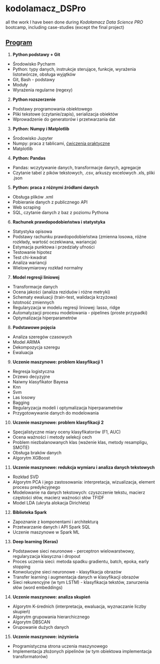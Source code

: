# kodolamacz_DSPro
all the work I have been done during _Kodołamacz Data Science PRO_ bootcamp, including case-studies (except the final project)

## [Program](https://datasciencepro.kodolamacz.pl/?_gl=1*1cmzb2x*_ga*NzExNzQ1MTc5LjE2NzQ5NzkxMTM.*_ga_L4TZ9764GC*MTY5MjUyMTM4NC42NC4wLjE2OTI1MjEzODQuNjAuMC4w)
1. **Python podstawy + Git**

- Środowisko Pycharm
- Python: typy danych, instrukcje sterujące, funkcje, wyrażenia listotwórcze, obsługa wyjątków
- Git, Bash - podstawy
- Moduły
- Wyrażenia regularne (regexy)


2. **Python rozszerzenie**
- Podstawy programowania obiektowego
- Pliki tekstowe (czytanie/zapis), serializacja obiektów
- Wprowadzenie do generatorów i przetwarzania dat

3. **Python: Numpy i Matplotlib**
- Środowisko Jupyter
- Numpy: praca z tablicami, [ćwiczenia praktyczne](./zjazd_3_numpy/zombie)
- Matplotlib

4. **Python: Pandas**
- Pandas: wczytywanie danych, transformacje danych, agregacje
- Czytanie tabel z pików tekstowych, .csv, arkuszy excelowych .xls, pliki .json

5. **Python: praca z różnymi źródłami danych**
- Obsługa plików .xml
- Pobieranie danych z publicznego API
- Web scraping
- SQL, czytanie danych z baz z poziomu Pythona

6. **Rachunek prawdopodobieństwa i statystyka**
- Statystyka opisowa
- Podstawy rachunku prawdopodobieństwa (zmienna losowa, różne rozkłady, wartość oczekiwana, wariancja)
- Estymacja punktowa i przedziały ufności
- Testowanie hipotez
- Test chi-kwadrat
- Analiza wariancji
- Wielowymiarowy rozkład normalny

7. **Model regresji liniowej**
- Transformacje danych
- Ocena jakości (analiza reziduów i różne metryki)
- Schematy ewaluacji (train-test, walidacja krzyżowa)
- Istotność zmiennych
- Regularyzacja w modelu regresji liniowej: lasso, ridge
- Automatyzacji procesu modelowania - pipelines (proste przypadki)
- Optymalizacja hiperparametrów

8. **Podstawowe pojęcia**
- Analiza szeregów czasowych
- Model ARIMA
- Dekompozycja szeregu
- Ewaluacja

9. **Uczenie maszynowe: problem klasyfikacji 1**
- Regresja logistyczna
- Drzewo decyzyjne
- Naiwny klasyfikator Bayesa
- Knn
- Svm
- Las losowy
- Bagging
- Regularyzacja modeli i optymalizacja hiperparametrów
- Przygotowywanie danych do modelowania

10. **Uczenie maszynowe: problem klasyfikacji 2**
- Specjalistyczne miary oceny klasyfikatorów (F1, AUC)
- Ocena ważności i metody selekcji cech
- Problem niezbalanowanych klas (ważenie klas, metody resampligu, SMOTE)
- Obsługa braków danych
- Algorytm XGBoost

11. **Uczenie maszynowe: redukcja wymiaru i analiza danych tekstowych**
- Rozkład SVD
- Algorytm PCA i jego zastosowania: interpretacja, wizualizacja, element procesu predykcyjnego
- Modelowanie na danych tekstowych: czyszczenie tekstu, macierz częstości słów, macierz ważności słów TFIDF
- Model LDA (ukryta alokacja Dirichleta)

12. **Biblioteka Spark**
- Zapoznanie z komponentami i architekturą
- Przetwarzanie danych i API Spark SQL
- Uczenie maszynowe w Spark ML

13. **Deep learning (Keras)**
- Podstawowe sieci neuronowe - perceptron wielowarstwowy, regularyzacja klasyczna i dropout
- Proces uczenia sieci: metoda spadku gradientu, batch, epoka, early stopping
- Konwolucyjne sieci neuronowe - klasyfikacja obrazów
- Transfer learning i augmentacja danych w klasyfikacji obrazów
- Sieci rekurencyjne (w tym LSTM) - klasyfikacja tekstów, zanurzenia słów (word embeddings)

14. **Uczenie maszynowe: analiza skupień**
- Algorytm K-średnich (interpretacja, ewaluacja, wyznaczanie liczby skupień)
- Algorytm grupowania hierarchicznego
- Algorytm DBSCAN
- Grupowanie dużych danych

15. **Uczenie maszynowe: inżynieria**
- Programistyczna strona uczenia maszynowego
- Implementacja złożonych pipelinów (w tym obiektowa implementacja transformatorów)
